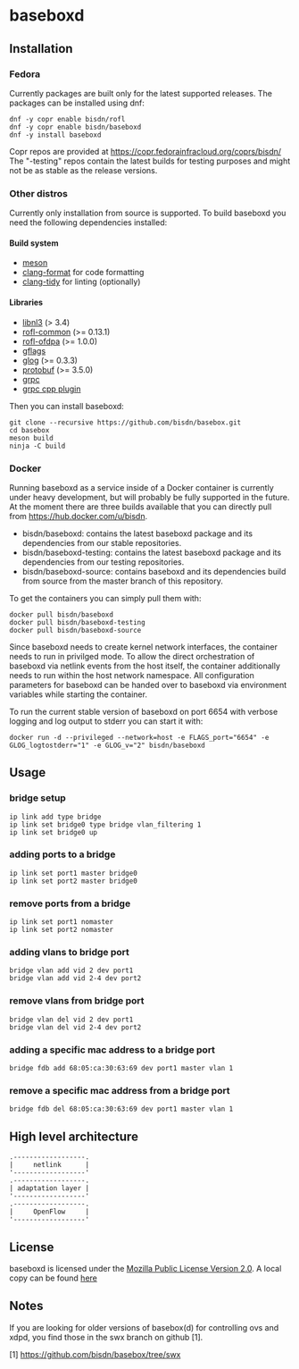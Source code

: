 # baseboxd

## Installation

### Fedora

Currently packages are built only for the latest supported releases. The
packages can be installed using dnf:

```
dnf -y copr enable bisdn/rofl
dnf -y copr enable bisdn/baseboxd
dnf -y install baseboxd
```

Copr repos are provided at https://copr.fedorainfracloud.org/coprs/bisdn/
The "-testing" repos contain the latest builds for testing purposes and might not be as stable as the release versions.

### Other distros

Currently only installation from source is supported. To build baseboxd you
need the following dependencies installed:

#### Build system

* [meson](https://gitub.com/mesonbuild/meson/)
* [clang-format](https://clang.llvm.org/docs/ClangFormat.html) for code formatting
* [clang-tidy](https://clang.llvm.org/extra/clang-tidy/) for linting (optionally)

#### Libraries

* [libnl3](https://github.com/thom311/libnl) (> 3.4)
* [rofl-common](https://github.com/bisdn/rofl-common) (>= 0.13.1)
* [rofl-ofdpa](https://github.com/bisdn/rofl-ofdpa) (>= 1.0.0)
* [gflags](https://github.com/gflags/gflags)
* [glog](https://github.com/google/glog) (>= 0.3.3)
* [protobuf](https://github.com/google/protobuf) (>= 3.5.0)
* [grpc](https://github.com/grpc/grpc)
* [grpc cpp plugin](https://github.com/grpc/grpc/blob/master/examples/cpp/cpptutorial.md)

Then you can install baseboxd:

```
git clone --recursive https://github.com/bisdn/basebox.git
cd basebox
meson build
ninja -C build
```

### Docker

Running baseboxd as a service inside of a Docker container is currently under
heavy development, but will probably be fully supported in the future. At the
moment there are three builds available that you can directly pull from
https://hub.docker.com/u/bisdn.

- bisdn/baseboxd: contains the latest baseboxd package and its dependencies from
  our stable repositories. 
- bisdn/baseboxd-testing: contains the latest baseboxd package and its
  dependencies from our testing repositories. 
- bisdn/baseboxd-source: contains baseboxd and its dependencies build from
  source from the master branch of this repository.

To get the containers you can simply pull them with:

```
docker pull bisdn/baseboxd
docker pull bisdn/baseboxd-testing
docker pull bisdn/baseboxd-source
```

Since baseboxd needs to create kernel network interfaces, the container needs to
run in privilged mode. To allow the direct orchestration of baseboxd via netlink
events from the host itself, the container additionally needs to run within the
host network namespace. All configuration parameters for baseboxd can be handed
over to baseboxd via environment variables while starting the container.

To run the current stable version of baseboxd on port 6654 with verbose logging
and log output to stderr you can start it with:

```
docker run -d --privileged --network=host -e FLAGS_port="6654" -e GLOG_logtostderr="1" -e GLOG_v="2" bisdn/baseboxd
```

## Usage

### bridge setup

```
ip link add type bridge
ip link set bridge0 type bridge vlan_filtering 1
ip link set bridge0 up
```

### adding ports to a bridge

```
ip link set port1 master bridge0
ip link set port2 master bridge0
```

### remove ports from a bridge

```
ip link set port1 nomaster
ip link set port2 nomaster
```

### adding vlans to bridge port

```
bridge vlan add vid 2 dev port1
bridge vlan add vid 2-4 dev port2
```

### remove vlans from bridge port

```
bridge vlan del vid 2 dev port1
bridge vlan del vid 2-4 dev port2
```

### adding a specific mac address to a bridge port

```
bridge fdb add 68:05:ca:30:63:69 dev port1 master vlan 1
```

### remove a specific mac address from a bridge port

```
bridge fdb del 68:05:ca:30:63:69 dev port1 master vlan 1
```

## High level architecture

```
.------------------.
|     netlink      |
'------------------'
.------------------.
| adaptation layer |
'------------------'
.------------------.
|     OpenFlow     |
'------------------'
```

## License

baseboxd is licensed under the [Mozilla Public License
Version 2.0](https://www.mozilla.org/en-US/MPL/2.0/). A local copy can be found
[here](COPYING)

## Notes

If you are looking for older versions of basebox(d) for controlling
ovs and xdpd, you find those in the swx branch on github [1].

[1] https://github.com/bisdn/basebox/tree/swx
